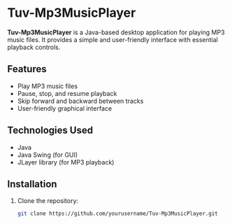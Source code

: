 # Tuv-Mp3MusicPlayer

**Tuv-Mp3MusicPlayer** is a Java-based desktop application for playing MP3 music files. It provides a simple and user-friendly interface with essential playback controls.

## Features

- Play MP3 music files
- Pause, stop, and resume playback
- Skip forward and backward between tracks
- User-friendly graphical interface

## Technologies Used

- Java
- Java Swing (for GUI)
- JLayer library (for MP3 playback)

## Installation

1. Clone the repository:
   ```bash
   git clone https://github.com/yourusername/Tuv-Mp3MusicPlayer.git
